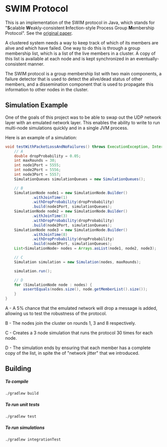 # SWIM Protocol 

This is an implementation of the SWIM protocol in Java, which stands for "**S**calable **W**eakly-consistent **I**nfection-style Process Group **M**embership Protocol". 
See the [original paper](docs/SWIM.pdf).

A clustered system needs a way to keep track of which of its members are alive and which have failed. One way to do this is through a group membership list, which is a list of the live members in a cluster. A copy of this list is available at each node and is kept
synchronized in an eventually-consistent manner.

The SWIM protocol is a group membership list with two main components, a failure detector that is used to detect the alive/dead status of other members, and a dissemination component that is used to propagate this information to other nodes
in the cluster.

## Simulation Example

One of the goals of this project was to be able to swap out the UDP network layer with an emulated network layer. This enables the ability to write to run multi-node simulations quickly and in a single JVM process.

Here is an example of a simulation:

```java
void testWithPacketLossAndNoFailures() throws ExecutionException, InterruptedException {
    // A
    double dropProbability = 0.05;
    int maxRounds = 30;
    int node1Port = 5555;
    int node2Port = 5556;
    int node3Port = 5557;
    SimulationQueues simulationQueues = new SimulationQueues();

    // B
    SimulationNode node1 = new SimulationNode.Builder()
            .withJoinTime(1)
            .withDropProbability(dropProbability)
            .build(node1Port, simulationQueues);
    SimulationNode node2 = new SimulationNode.Builder()
            .withJoinTime(3)
            .withDropProbability(dropProbability)
            .build(node2Port, simulationQueues);
    SimulationNode node3 = new SimulationNode.Builder()
            .withJoinTime(8)
            .withDropProbability(dropProbability)
            .build(node3Port, simulationQueues);
    List<SimulationNode> nodes = Arrays.asList(node1, node2, node3);

    // C
    Simulation simulation = new Simulation(nodes, maxRounds);

    simulation.run();

    // D
    for (SimulationNode node : nodes) {
        assertEquals(nodes.size(), node.getMemberList().size());
    }
}
``` 

A - A 5% chance that the emulated network will drop a message is added, allowing us to test the robustness of the protocol.

B - The nodes join the cluster on rounds 1, 3 and 8 respectively.

C - Creates a 3 node simulation that runs the protocol 30 times for each node.
 
D - The simulation ends by ensuring that each member has a complete copy of the list, in spite the of "network jitter" that we introduced.

## Building

##### To compile
`./gradlew build`

##### To run unit tests
`./gradlew test`

##### To run simulations
`./gradlew integrationTest`
